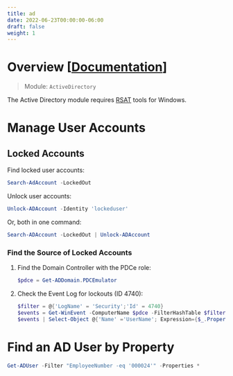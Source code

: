 ```yaml
---
title: ad
date: 2022-06-23T00:00:00-06:00
draft: false
weight: 1
---
```


# Overview [[Documentation](https://learn.microsoft.com/en-us/powershell/module/activedirectory/?view=windowsserver2019-ps)]  
> Module: `ActiveDirectory`

The Active Directory module requires [RSAT](https://learn.microsoft.com/en-us/troubleshoot/windows-server/system-management-components/remote-server-administration-tools) tools for Windows.

# Manage User Accounts
## Locked Accounts
Find locked user accounts:
```powershell
Search-AdAccount -LockedOut
```

Unlock user accounts:
```powershell
Unlock-ADAccount -Identity 'lockeduser'
```

Or, both in one command:
```powershell
Search-ADAccount -LockedOut | Unlock-ADAccount
```

### Find the Source of Locked Accounts
1. Find the Domain Controller with the PDCe role:
    ```powershell
    $pdce = Get-ADDomain.PDCEmulator
    ```

2. Check the Event Log for lockouts (ID 4740):
    ```powershell
    $filter = @{'LogName' = 'Security';'Id' = 4740}
    $events = Get-WinEvent -ComputerName $pdce -FilterHashTable $filter
    $events | Select-Object @{'Name' ='UserName'; Expression={$_.Properties[0]}}, @{'Name' ='ComputerName';Expression={$_.Properties[1]}}
    ```


# Find an AD User by Property
```powershell
Get-ADUser -Filter "EmployeeNumber -eq '000024'" -Properties *
```
